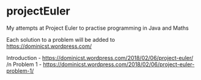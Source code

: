 # projectEuler
My attempts at Project Euler to practise programming in Java and Maths

Each solution to a problem will be added to https://dominicst.wordpress.com/ 


Introduction - https://dominicst.wordpress.com/2018/02/06/project-euler/ /n
Problem 1 - https://dominicst.wordpress.com/2018/02/06/project-euler-problem-1/

